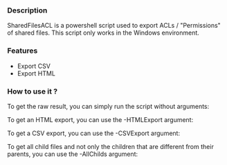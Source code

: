 ### Description

SharedFilesACL is a powershell script used to export ACLs / "Permissions" of shared files. 
This script only works in the Windows environment.

### Features

- Export CSV
- Export HTML

### How to use it ?
To get the raw result, you can simply run the script without arguments:

To get an HTML export, you can use the -HTMLExport argument:

To get a CSV export, you can use the -CSVExport argument:

To get all child files and not only the children that are different from their parents, you can use the -AllChilds argument:
